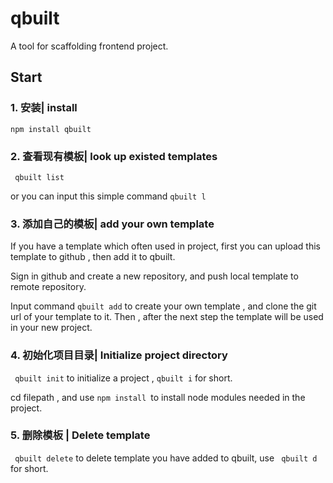 # qbuilt
A tool for scaffolding frontend project.

## Start 

### 1. 安装| install 

`` npm install qbuilt ``

### 2. 查看现有模板| look up existed templates

`` qbuilt list`` 

or you can input this simple command `` qbuilt l ``

### 3. 添加自己的模板| add your own template

If you have a template which often used in project, first you can upload this template to github , then add it to qbuilt.

Sign in github and create a new repository, and push local template to remote repository.

Input command `` qbuilt add `` to create your own template , and clone the git url of your template to it. Then , after the next step the template will be used in your new project.

### 4. 初始化项目目录| Initialize project directory

`` qbuilt init`` to initialize a project , `` qbuilt i `` for short. 

cd filepath  , and use ``npm install ``to install node modules needed in the project.

### 5. 删除模板 | Delete template

`` qbuilt delete`` to delete template you have added to qbuilt, use `` qbuilt d`` for short.